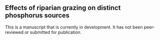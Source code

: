 ## Effects of riparian grazing on distinct phosphorus sources

This is a manuscript that is currently in development. It has not been peer-reviewed or submitted for publication.

